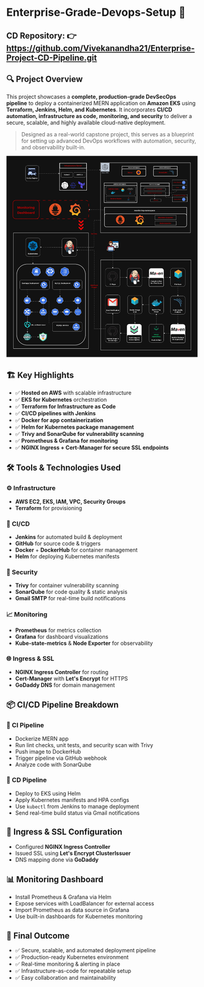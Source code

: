 # Enterprise-Grade-Devops-Setup 🚀 

## CD Repository: 👉 https://github.com/Vivekanandha21/Enterprise-Project-CD-Pipeline.git

## 🔍 Project Overview
This project showcases a **complete, production-grade DevSecOps pipeline** to deploy a containerized MERN application on **Amazon EKS** using **Terraform, Jenkins, Helm, and Kubernetes**. It incorporates **CI/CD automation, infrastructure as code, monitoring, and security** to deliver a secure, scalable, and highly available cloud-native deployment.

> Designed as a real-world capstone project, this serves as a blueprint for setting up advanced DevOps workflows with automation, security, and observability built-in.

![](capstone_final.jpg)

## 🏗️ Key Highlights
- ✅ **Hosted on AWS** with scalable infrastructure
- ✅ **EKS for Kubernetes** orchestration
- ✅ **Terraform for Infrastructure as Code**
- ✅ **CI/CD pipelines with Jenkins**
- ✅ **Docker for app containerization**
- ✅ **Helm for Kubernetes package management**
- ✅ **Trivy and SonarQube for vulnerability scanning**
- ✅ **Prometheus & Grafana for monitoring**
- ✅ **NGINX Ingress + Cert-Manager for secure SSL endpoints**

## 🛠️ Tools & Technologies Used

### ⚙️ Infrastructure
- **AWS EC2, EKS, IAM, VPC, Security Groups**
- **Terraform** for provisioning

### 🚀 CI/CD
- **Jenkins** for automated build & deployment
- **GitHub** for source code & triggers
- **Docker** + **DockerHub** for container management
- **Helm** for deploying Kubernetes manifests

### 🔐 Security
- **Trivy** for container vulnerability scanning
- **SonarQube** for code quality & static analysis
- **Gmail SMTP** for real-time build notifications

### 📈 Monitoring
- **Prometheus** for metrics collection
- **Grafana** for dashboard visualizations
- **Kube-state-metrics** & **Node Exporter** for observability

### 🌐 Ingress & SSL
- **NGINX Ingress Controller** for routing
- **Cert-Manager** with **Let's Encrypt** for HTTPS
- **GoDaddy DNS** for domain management

## 📦 CI/CD Pipeline Breakdown

### 🧪 CI Pipeline
- Dockerize MERN app
- Run lint checks, unit tests, and security scan with Trivy
- Push image to DockerHub
- Trigger pipeline via GitHub webhook
- Analyze code with SonarQube

### 🚀 CD Pipeline
- Deploy to EKS using Helm
- Apply Kubernetes manifests and HPA configs
- Use `kubectl` from Jenkins to manage deployment
- Send real-time build status via Gmail notifications

## 🔐 Ingress & SSL Configuration
- Configured **NGINX Ingress Controller**
- Issued SSL using **Let's Encrypt ClusterIssuer**
- DNS mapping done via **GoDaddy**

## 📊 Monitoring Dashboard
- Install Prometheus & Grafana via Helm
- Expose services with LoadBalancer for external access
- Import Prometheus as data source in Grafana
- Use built-in dashboards for Kubernetes monitoring

## 🎯 Final Outcome
- ✅ Secure, scalable, and automated deployment pipeline
- ✅ Production-ready Kubernetes environment
- ✅ Real-time monitoring & alerting in place
- ✅ Infrastructure-as-code for repeatable setup
- ✅ Easy collaboration and maintainability

